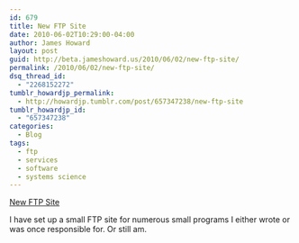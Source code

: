 ```yaml
---
id: 679
title: New FTP Site
date: 2010-06-02T10:29:00-04:00
author: James Howard
layout: post
guid: http://beta.jameshoward.us/2010/06/02/new-ftp-site/
permalink: /2010/06/02/new-ftp-site/
dsq_thread_id:
  - "2268152272"
tumblr_howardjp_permalink:
  - http://howardjp.tumblr.com/post/657347238/new-ftp-site
tumblr_howardjp_id:
  - "657347238"
categories:
  - Blog
tags:
  - ftp
  - services
  - software
  - systems science
---
```

<a href='ftp://ftp.jameshoward.us/pub/howardjp'>New FTP Site</a><div class="link_description"><p>I have set up a small FTP site for numerous small programs I either wrote or was once responsible for.  Or still am.</p></div>
